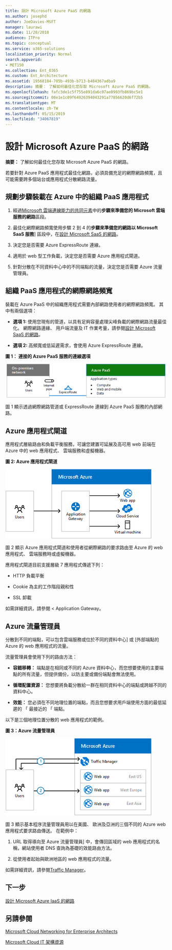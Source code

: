 ```yaml
---
title: 設計 Microsoft Azure PaaS 的網路
ms.author: josephd
author: JoeDavies-MSFT
manager: laurawi
ms.date: 11/28/2018
audience: ITPro
ms.topic: conceptual
ms.service: o365-solutions
localization_priority: Normal
search.appverid:
- MET150
ms.collection: Ent_O365
ms.custom: Ent_Architecture
ms.assetid: 19568184-705b-493b-b713-b484367adba9
description: 摘要： 了解如何最佳化您存取 Microsoft Azure PaaS 的網路。
ms.openlocfilehash: fafc3de1c5f755e891da6c07ae8993fb869bc5e1
ms.sourcegitcommit: 08e1e1c09f64926394043291a77856620d6f72b5
ms.translationtype: MT
ms.contentlocale: zh-TW
ms.lasthandoff: 05/15/2019
ms.locfileid: "34067819"
---
```

# <a name="designing-networking-for-microsoft-azure-paas"></a>設計 Microsoft Azure PaaS 的網路

 **摘要：** 了解如何最佳化您存取 Microsoft Azure PaaS 的網路。
  
若要針對 Azure PaaS 應用程式最佳化網路，必須具備充足的網際網路頻寬，且可能需要跨多個站台或應用程式分散網路流量。
  
## <a name="planning-steps-for-hosting-organization-paas-applications-in-azure"></a>規劃步驟裝載在 Azure 中的組織 PaaS 應用程式

1. 經過[Microsoft 雲端連線能力的共同元素](common-elements-of-microsoft-cloud-connectivity.md)中的**步驟來準備您的 Microsoft 雲端服務的網路**區段。
    
2. 最佳化網際網路頻寬使用步驟 2 到 4 的**步驟來準備您的網路以 Microsoft SaaS 服務**] 區段中，在[設計 Microsoft SaaS 的網路](designing-networking-for-microsoft-saas.md)。
    
3. 決定您是否需要 Azure ExpressRoute 連線。
    
4. 適用於 web 型工作負載，決定您是否需要 Azure 應用程式閘道。
    
5. 針對分散在不同資料中心中的不同端點的流量，決定您是否需要 Azure 流量管理員。
    
## <a name="internet-bandwidth-for-organization-paas-applications"></a>組織 PaaS 應用程式的網際網路頻寬

裝載在 Azure PaaS 中的組織應用程式需要內部網路使用者的網際網路頻寬。 其中有兩個選項：
  
- **選項 1:** 使用您現有的管道，以具有足夠容量處理尖峰負載的網際網路流量最佳化。 網際網路邊緣、 用戶端流量及 IT 作業考量，請參閱[設計 Microsoft SaaS 的網路](designing-networking-for-microsoft-saas.md)。
    
- **選項 2:** 高頻寬或低延遲需求，會使用 Azure ExpressRoute 連線。
    
**圖 1： 連接的 Azure PaaS 服務的連線選項**

![圖 1：Azure PaaS 服務的連線選項](media/Network-Poster/PaaS1.png)
  
圖 1 顯示透過網際網路管道或 ExpressRoute 連線到 Azure PaaS 服務的內部網路。
  
## <a name="azure-application-gateway"></a>Azure 應用程式閘道

應用程式層級路由和負載平衡服務，可讓您建置可延展及高可用 web 前端在 Azure 中的 web 應用程式、 雲端服務和虛擬機器。 
  
**圖 2: Azure 應用程式閘道**

![圖 2：Azure 應用程式閘道服務](media/Network-Poster/PaaS2.png)
  
圖 2 顯示 Azure 應用程式閘道和使用者從網際網路的要求路由至 Azure 的 web 應用程式、 雲端服務時或虛擬機器。
  
應用程式閘道目前支援層級 7 應用程式傳遞下列：
  
- HTTP 負載平衡
    
- Cookie 為主的工作階段親和性
    
- SSL 卸載
    
如需詳細資訊，請參閱 < <b0>Application Gateway</b0>。
  
## <a name="azure-traffic-manager"></a>Azure 流量管理員

分散到不同的端點，可以包含雲端服務或位於不同的資料中心] 或 [外部端點的 Azure 的 web 應用程式的流量。
  
流量管理員會使用下列的路由方法：
  
- **容錯移轉：** 端點是在相同或不同的 Azure 資料中心，而您想要使用的主要端點的所有流量，但提供備份，以防主要或備份端點會無法使用。
    
- **循環配置資源：** 您想要將負載分散給一群在相同資料中心的端點或跨越不同的資料中心。
    
- **效能：** 您必須在不同地理位置的端點，而且您想要求用戶端使用方面的最低延遲的 「 最接近的 「 端點。
    
以下是三個地理位置分散的 web 應用程式的範例。
  
**圖 3：Azure 流量管理員**

![圖 3：Azure 流量管理員](media/Network-Poster/PaaS3.png)
  
圖 3 顯示基本程序流量管理員用以在美國、 歐洲及亞洲的三個不同的 Azure web 應用程式要求路由傳送。 在範例中：
  
1. URL 取得導向至 Azure 流量管理員] 中，會傳回區域的 web 應用程式的名稱，網站使用者 DNS 查詢為基礎的效能路由方法。
    
2. 從使用者起始與歐洲地區的 web 應用程式的流量。
    
如需詳細資訊，請參閱[Traffic Manager](https://docs.microsoft.com/azure/traffic-manager/traffic-manager-overview)。

## <a name="next-step"></a>下一步

[設計 Microsoft Azure IaaS 的網路](designing-networking-for-microsoft-azure-iaas.md)
 
## <a name="see-also"></a>另請參閱

[Microsoft Cloud Networking for Enterprise Architects](microsoft-cloud-networking-for-enterprise-architects.md)
  
[Microsoft Cloud IT 架構資源](microsoft-cloud-it-architecture-resources.md)

